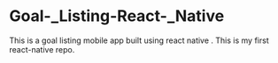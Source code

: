 # Goal-_Listing-React-_Native
This is a goal listing mobile app built using react native .
This is my first react-native repo.
